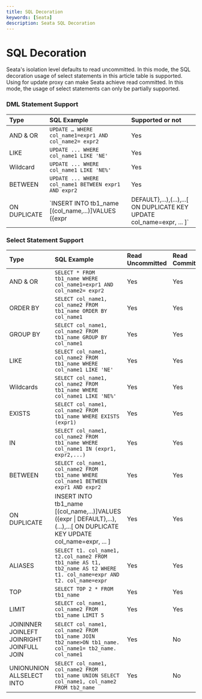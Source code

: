 ```yaml
---
title: SQL Decoration
keywords: [Seata]
description: Seata SQL Decoration
---
```


# SQL Decoration

Seata's isolation level defaults to read uncommitted. In this mode, the SQL decoration usage of select statements in this article table is supported. Using for update proxy can make Seata achieve read committed. In this mode, the usage of select statements can only be partially supported.

### DML Statement Support

| Type         | SQL Example                                                  | Supported or not |
| :----------- | :----------------------------------------------------------- | :------- |
| AND & OR     | `UPDATE … WHERE col_name1=expr1 AND col_name2= expr2`        | Yes       |
| LIKE         | `UPDATE ... WHERE col_name1 LIKE 'NE'`                       | Yes       |
| Wildcard     | `UPDATE ... WHERE col_name1 LIKE 'NE%'`                      | Yes       |
| BETWEEN      | `UPDATE ... WHERE col_name1 BETWEEN expr1 AND expr2`         | Yes       |
| ON DUPLICATE | `INSERT INTO tb1_name [(col_name,...)]VALUES ({expr | DEFAULT},...),(...),...[ ON DUPLICATE KEY UPDATE col_name=expr, ... ]` | Yes       |

### Select Statement Support


| Type                                       | SQL Example                                                  | Read Uncommitted | Read Committed |
| :----------------------------------------- | :----------------------------------------------------------- | :--------------- | :-------------- |
| AND & OR                                   | `SELECT * FROM tb1_name WHERE col_name1=expr1 AND col_name2= expr2` | Yes              | Yes             |
| ORDER BY                                   | `SELECT col_name1, col_name2 FROM tb1_name ORDER BY col_name1` | Yes              | Yes             |
| GROUP BY                                   | `SELECT col_name1, col_name2 FROM tb1_name GROUP BY col_name1` | Yes              | Yes             |
| LIKE                                       | `SELECT col_name1, col_name2 FROM tb1_name WHERE col_name1 LIKE 'NE'` | Yes              | Yes             |
| Wildcards                                  | `SELECT col_name1, col_name2 FROM tb1_name WHERE col_name1 LIKE 'NE%'` | Yes              | Yes             |
| EXISTS                                     | `SELECT col_name1, col_name2 FROM tb1_name WHERE EXISTS (expr1)` | Yes              | Yes             |
| IN                                         | `SELECT col_name1, col_name2 FROM tb1_name WHERE col_name1 IN (expr1, expr2,...)` | Yes              | Yes             |
| BETWEEN                                    | `SELECT col_name1, col_name2 FROM tb1_name WHERE col_name1 BETWEEN expr1 AND expr2` | Yes              | Yes             |
| ON DUPLICATE                               | INSERT INTO tb1_name [(col_name,...)]VALUES ({expr \| DEFAULT},...),(...),...[ ON DUPLICATE KEY UPDATE col_name=expr, ... ] | Yes              | Yes             |
| ALIASES                                    | `SELECT t1. col_name1, t2.col_name2 FROM tb1_name AS t1, tb2_name AS t2 WHERE t1. col_name=expr AND t2. col_name=expr` | Yes              | Yes             |
| TOP                                        | `SELECT TOP 2 * FROM tb1_name`                               | Yes              | Yes             |
| LIMIT                                      | `SELECT col_name1, col_name2 FROM tb1_name LIMIT 5`          | Yes              | Yes             |
| JOININNER JOINLEFT JOINRIGHT JOINFULL JOIN | `SELECT col_name1, col_name2 FROM tb1_name JOIN tb2_name>ON tb1_name. col_name1= tb2_name. col_name1` | Yes              | No              |
| UNIONUNION ALLSELECT INTO                  | `SELECT col_name1, col_name2 FROM tb1_name UNION SELECT col_name1, col_name2 FROM tb2_name` | Yes              | No              |
